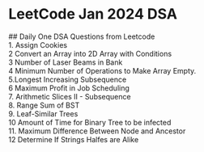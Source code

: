 <h1> LeetCode Jan 2024 DSA </h1>
## Daily One DSA Questions from Leetcode 
<br> 1. Assign Cookies <br> 2 Convert an Array into 2D Array with Conditions <br> 3 Number of Laser Beams in Bank <br> 4  Minimum Number of Operations to Make Array Empty. <br> 5.Longest Increasing Subsequence <br> 6 Maximum Profit in Job Scheduling <br> 7. Arithmetic Slices II - Subsequence <br> 8. Range Sum of BST <br> 9. Leaf-Similar Trees <br> 10 Amount of Time for Binary Tree to be infected <br> 11. Maximum Difference Between Node and Ancestor <br> 12 Determine If Strings Halfes are Alike




